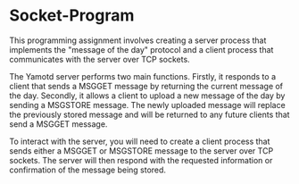 # Socket-Program
This programming assignment involves creating a server process that implements the "message of the day" protocol and a client process that communicates with the server over TCP sockets.

The Yamotd server performs two main functions. Firstly, it responds to a client that sends a MSGGET message by returning the current message of the day. Secondly, it allows a client to upload a new message of the day by sending a MSGSTORE message. The newly uploaded message will replace the previously stored message and will be returned to any future clients that send a MSGGET message.

To interact with the server, you will need to create a client process that sends either a MSGGET or MSGSTORE message to the server over TCP sockets. The server will then respond with the requested information or confirmation of the message being stored.
